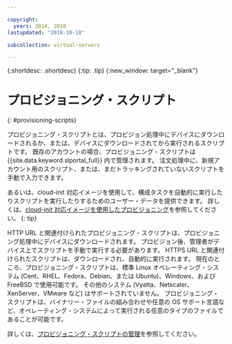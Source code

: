 ```yaml
---

copyright:
  years: 2014, 2018
lastupdated: "2018-10-18"

subcollection: virtual-servers

---
```


{:shortdesc: .shortdesc}
{:tip: .tip}
{:new_window: target="_blank"}

# プロビジョニング・スクリプト
{: #provisioning-scripts}

プロビジョニング・スクリプトとは、プロビジョン処理中にデバイスにダウンロードされるか、または、デバイスにダウンロードされてから実行されるスクリプトです。 既存のアカウントの場合、プロビジョニング・スクリプトは {{site.data.keyword.slportal_full}} 内で管理されます。 注文処理中に、新規アカウント用のスクリプト、または、まだトラッキングされていないスクリプトを手動で入力できます。

あるいは、cloud-init 対応イメージを使用して、構成タスクを自動的に実行したりスクリプトを実行したりするためのユーザー・データを提供できます。 詳しくは、[cloud-init 対応イメージを使用したプロビジョニング](/docs/infrastructure/image-templates?topic=image-templates-provisioning-with-a-cloud-init-enabled-image#provisioning-with-a-cloud-init-enabled-image)を参照してください。
{: tip}

HTTP URL と関連付けられたプロビジョニング・スクリプトは、プロビジョニング処理中にデバイスにダウンロードされます。 プロビジョン後、管理者がデバイス上でスクリプトを手動で実行する必要があります。 HTTPS URL と関連付けられたスクリプトは、ダウンロードされ、自動的に実行されます。 現在のところ、プロビジョニング・スクリプトは、標準 Linux オペレーティング・システム (Cent、RHEL、Fedora、Debian、または Ubuntu)、Windows、および FreeBSD で使用可能です。 その他のシステム (Vyatta、Netscaler、XenServer、VMware など) はサポートされていません。 プロビジョニング・スクリプトは、バイナリー・ファイルの組み合わせや任意の OS サポート言語など、オペレーティング・システムによって実行される任意のタイプのファイルであることが可能です。

詳しくは、[プロビジョニング・スクリプトの管理](/docs/vsi?topic=virtual-servers-managing-a-provisioning-script)を参照してください。
